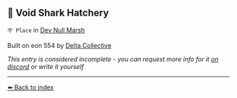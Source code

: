 ## 🦈 Void Shark Hatchery

`🪧 Place` in [Dev Null Marsh](/dev_null_marsh.md)

Built on eon 554 by [Delta Collective](/delta_collective.md)

_This entry is considered incomplete - you can request more info for it [on discord](<https://discord.com/channels/562910943848169472/1173922660489633802>) or write it yourself_


----------
[⬅️ Back to index](/index.md#3e80_s)